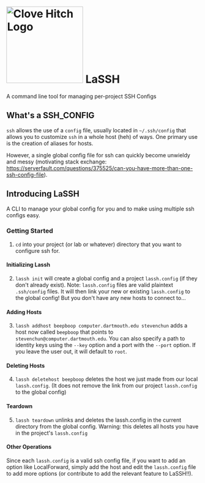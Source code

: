 # <img src="http://stevenchun.me/LaSSH.svg" alt="Clove Hitch Logo" style="height:200px;"/> LaSSH
A command line tool for managing per-project SSH Configs

## What's a SSH_CONFIG
`ssh` allows the use of a `config` file, usually located in `~/.ssh/config` that allows you to customize `ssh` in a whole host (heh) of ways. One primary use is the creation of aliases for hosts.

However, a single global config file for ssh can quickly become unwieldy and messy (motivating stack exchange: https://serverfault.com/questions/375525/can-you-have-more-than-one-ssh-config-file).

## Introducing LaSSH
A CLI to manage your global config for you and to make using multiple ssh configs easy.

### Getting Started
1. `cd` into your project (or lab or whatever) directory that you want to configure ssh for.

#### Initializing Lassh
2. `lassh init` will create a global config and a project `lassh.config` (if they don't already exist). Note: `lassh.config` files are valid plaintext `.ssh/config` files. It will then link your new or existing `lassh.config` to the global config! But you don't have any new hosts to connect to...

#### Adding Hosts
3. `lassh addhost beepboop computer.dartmouth.edu stevenchun` adds a host now called `beepboop` that points to `stevenchun@computer.dartmouth.edu`. You can also specify a path to identity keys using the `--key` option and a port with the `--port` option. If you leave the user out, it will default to `root`.

#### Deleting Hosts
4. `lassh deletehost beepboop` deletes the host we just made from our local `lassh.config`. (It does not remove the link from our project `lassh.config` to the global config)

#### Teardown
5. `lassh teardown` unlinks and deletes the lassh.config in the current directory from the global config. Warning: this deletes all hosts you have in the project's `lassh.config`

#### Other Operations
Since each `lassh.config` is a valid ssh config file, if you want to add an option like LocalForward, simply add the host and edit the `lassh.config` file to add more options (or contribute to add the relevant feature to LaSSH!!).
